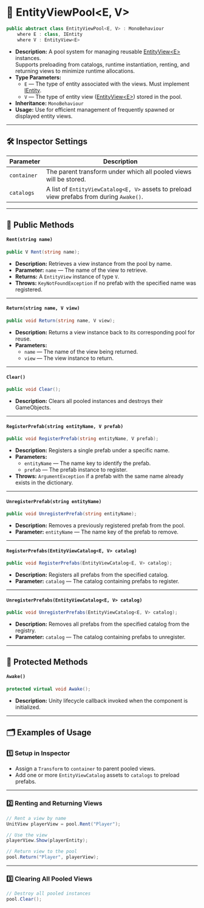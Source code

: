 # 🧩 EntityViewPool<E, V>

```csharp
public abstract class EntityViewPool<E, V> : MonoBehaviour
    where E : class, IEntity
    where V : EntityView<E>
```

- **Description:** A pool system for managing reusable [EntityView\<E>](EntityView%601.md) instances.  
  Supports preloading from catalogs, runtime instantiation, renting, and returning views to minimize runtime
  allocations.
- **Type Parameters:**
    - `E` — The type of entity associated with the views. Must implement [IEntity](../Entities/IEntity.md).
    - `V` — The type of entity view ([EntityView\<E>](EntityView%601.md)) stored in the pool.
- **Inheritance:** `MonoBehaviour`
- **Usage:** Use for efficient management of frequently spawned or displayed entity views.

---

## 🛠 Inspector Settings

| Parameter   | Description                                                                               |
|-------------|-------------------------------------------------------------------------------------------|
| `container` | The parent transform under which all pooled views will be stored.                         |
| `catalogs`  | A list of `EntityViewCatalog<E, V>` assets to preload view prefabs from during `Awake()`. |

---

## 🏹 Public Methods

#### `Rent(string name)`

```csharp
public V Rent(string name);
````

- **Description:** Retrieves a view instance from the pool by name.
- **Parameter:** `name` — The name of the view to retrieve.
- **Returns:** A `EntityView` instance of type `V`.
- **Throws:** `KeyNotFoundException` if no prefab with the specified name was registered.

---

#### `Return(string name, V view)`

```csharp
public void Return(string name, V view);
```

- **Description:** Returns a view instance back to its corresponding pool for reuse.
- **Parameters:**
    - `name` — The name of the view being returned.
    - `view` — The view instance to return.

---

#### `Clear()`

```csharp
public void Clear();
```

- **Description:** Clears all pooled instances and destroys their GameObjects.

---

#### `RegisterPrefab(string entityName, V prefab)`

```csharp
public void RegisterPrefab(string entityName, V prefab);
```

- **Description:** Registers a single prefab under a specific name.
- **Parameters:**
    - `entityName` — The name key to identify the prefab.
    - `prefab` — The prefab instance to register.
- **Throws:** `ArgumentException` if a prefab with the same name already exists in the dictionary.

---

#### `UnregisterPrefab(string entityName)`

```csharp
public void UnregisterPrefab(string entityName);
```

- **Description:** Removes a previously registered prefab from the pool.
- **Parameter:** `entityName` — The name key of the prefab to remove.

---

#### `RegisterPrefabs(EntityViewCatalog<E, V> catalog)`

```csharp
public void RegisterPrefabs(EntityViewCatalog<E, V> catalog);
```

- **Description:** Registers all prefabs from the specified catalog.
- **Parameter:** `catalog` — The catalog containing prefabs to register.

---

#### `UnregisterPrefabs(EntityViewCatalog<E, V> catalog)`

```csharp
public void UnregisterPrefabs(EntityViewCatalog<E, V> catalog);
```

- **Description:** Removes all prefabs from the specified catalog from the registry.
- **Parameter:** `catalog` — The catalog containing prefabs to unregister.

---

## 🏹 Protected Methods

#### `Awake()`

```csharp
protected virtual void Awake();
```

- **Description:** Unity lifecycle callback invoked when the component is initialized.

---

## 🗂 Examples of Usage

### 1️⃣ Setup in Inspector

- Assign a `Transform` to `container` to parent pooled views.
- Add one or more `EntityViewCatalog` assets to `catalogs` to preload prefabs.

---

### 2️⃣ Renting and Returning Views

```csharp
// Rent a view by name
UnitView playerView = pool.Rent("Player");

// Use the view
playerView.Show(playerEntity);

// Return view to the pool
pool.Return("Player", playerView);
```

---

### 3️⃣ Clearing All Pooled Views

```csharp
// Destroy all pooled instances
pool.Clear();
```
